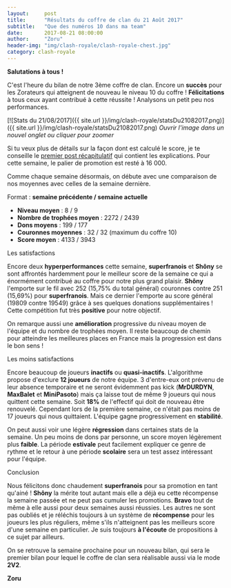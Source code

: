 ```yaml
---
layout:     post
title:      "Résultats du coffre de clan du 21 Août 2017"
subtitle:   "Que des numéros 10 dans ma team"
date:       2017-08-21 08:00:00
author:     "Zoru"
header-img: "img/clash-royale/clash-royale-chest.jpg"
category: clash-royale
---
```


<p><b>Salutations à tous !</b></p>

<p>C'est l'heure du bilan de notre 3ème coffre de clan. Encore un <b>succès</b> pour les Zorateurs qui atteignent de nouveau le niveau 10 du coffre ! <b>Félicitations</b> à tous ceux ayant contribué à cette réussite ! Analysons un petit peu nos performances.</p>

[![Stats du 21/08/2017]({{ site.url }}/img/clash-royale/statsDu21082017.png)]({{ site.url }}/img/clash-royale/statsDu21082017.png)
<i>Ouvrir l'image dans un nouvel onglet ou cliquer pour zoomer</i>

<p>Si tu veux plus de détails sur la façon dont est calculé le score, je te conseille le <a href="{{ "/clash-royale/2017/08/07/chestresults/" | prepend: site.baseurl }}" target="_blank">premier post récapitulatif</a> qui contient les explications. Pour cette semaine, le palier de promotion est resté à 16 000.</p>

<p>Comme chaque semaine désormais, on débute avec une comparaison de nos moyennes avec celles de la semaine dernière.</p>

<p>Format : <b>semaine précédente / semaine actuelle</b></p>
<ul>
	<li><b>Niveau moyen</b> : 8 / 9 </li>
	<li><b>Nombre de trophées moyen</b> : 2272 / 2439</li>
	<li><b>Dons moyens</b> : 199 / 177</li>
	<li><b>Couronnes moyennes</b> : 32 / 32 (maximum du coffre 10)</li>
	<li><b>Score moyen</b> : 4133 / 3943 </li>
</ul>

<p><span class="post-title">Les satisfactions</span></p>

<p>Encore deux <b>hyperperformances</b> cette semaine, <b>superfranois</b> et <b>Shôny</b> se sont affrontés hardemment pour le meilleur score de la semaine ce qui a énormément contribué au coffre pour notre plus grand plaisir. <b>Shôny</b> l'emporte sur le fil avec 252 (15,75% du total général) couronnes contre 251 (15,69%) pour <b>superfranois</b>. Mais ce dernier l'emporte au score général (19809 contre 19549) grâce à ses quelques donations supplémentaires ! Cette compétition fut très <b>positive</b> pour notre objectif.</p>

<p>On remarque aussi une <b>amélioration</b> progressive du niveau moyen de l'équipe et du nombre de trophées moyen. Il reste beaucoup de chemin pour atteindre les meilleures places en France mais la progression est dans le bon sens !</p>

<p><span class="post-title">Les moins satisfactions</span></p>

<p>Encore beaucoup de joueurs <b>inactifs</b> ou <b>quasi-inactifs</b>. L'algorithme propose d'exclure <b>12 joueurs</b> de notre équipe. 3 d'entre-eux ont prévenu de leur absence temporaire et ne seront évidemment pas kick (<b>MrDURDYN</b>, <b>MaxBalet</b> et <b>MiniPasoto</b>) mais ça laisse tout de même 9 joueurs qui nous quittent cette semaine. Soit <b>18%</b> de l'effectif qui doit de nouveau être renouvelé. Cependant lors de la première semaine, ce n'était pas moins de 17 joueurs qui nous quittaient. L'équipe gagne progressivement en <b>stabilité</b>. </p>

<p>On peut aussi voir une légère <b>régression</b> dans certaines stats de la semaine. Un peu moins de dons par personne, un score moyen légèrement plus <b>faible</b>. La période <b>estivale</b> peut facilement expliquer ce genre de rythme et le retour à une période <b>scolaire</b> sera un test assez intéressant pour l'équipe.</p>

<p><span class="post-title">Conclusion</span></p>

<p>Nous félicitons donc chaudement <b>superfranois</b> pour sa promotion en tant qu'ainé ! <b>Shôny</b> la mérite tout autant mais elle a déjà eu cette récompense la semaine passée et ne peut pas cumuler les promotions. <b>Bravo</b> tout de même à elle aussi pour deux semaines aussi réussies. Les autres ne sont pas oubliés et je réléchis toujours à un système de <b>récompense</b> pour les joueurs les plus réguliers, même s'ils n'atteignent pas les meilleurs score d'une semaine en particulier. Je suis toujours <b>à l'écoute</b> de propositions à ce sujet par ailleurs.</p>

<p>On se retrouve la semaine prochaine pour un nouveau bilan, qui sera le premier bilan pour lequel le coffre de clan sera réalisable aussi via le mode <b>2V2</b>.</p>

<p><b>Zoru</b></p>